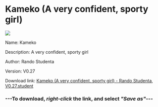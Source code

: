 # Kameko (A very confident, sporty girl)

<img src = "https://raw.githubusercontent.com/Arbiter1223/Koukou-Gurashi-Custom-Students/master/Students/Files/Kameko%20(A%20very%20confident%2C%20sporty%20girl).png">

Name: Kameko

Description: A very confident, sporty girl

Author: Rando Studenta

Version: V0.27

Download link: <a href="https://raw.githubusercontent.com/Arbiter1223/Koukou-Gurashi-Custom-Students/master/Students/Files/Kameko%20(A%20very%20confident%2C%20sporty%20girl)%20-%20Rando%20Studenta%2C%20V0.27.student">Kameko (A very confident, sporty girl) - Rando Studenta, V0.27.student</a>

### ---**To download, _right-click_ the link, and select _"Save as"_**---

